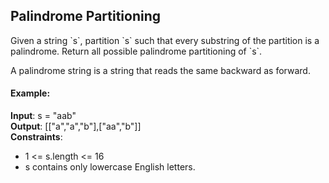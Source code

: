 ## Palindrome Partitioning
<div id="problem_statement">
Given a string `s`, partition `s` such that every substring of the partition is a palindrome. Return all possible palindrome partitioning of `s`.

A palindrome string is a string that reads the same backward as forward.
</div>

#### Example:

**Input**: s = "aab"  
**Output**: [["a","a","b"],["aa","b"]]  
**Constraints**:  
- 1 <= s.length <= 16
- s contains only lowercase English letters.